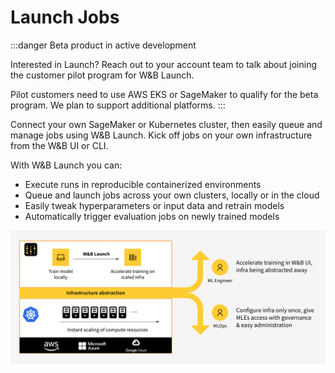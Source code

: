 # Launch Jobs

:::danger
Beta product in active development

Interested in Launch? Reach out to your account team to talk about joining the customer pilot program for W&B Launch.

Pilot customers need to use AWS EKS or SageMaker to qualify for the beta program. We plan to support additional platforms.
:::

Connect your own SageMaker or Kubernetes cluster, then easily queue and manage jobs using W&B Launch. Kick off jobs on your own infrastructure from the W&B UI or CLI.

With W&B Launch you can:

* Execute runs in reproducible containerized environments
* Queue and launch jobs across your own clusters, locally or in the cloud
* Easily tweak hyperparameters or input data and retrain models
* Automatically trigger evaluation jobs on newly trained models

![High level overview of W&B Launch](../../../static/images/launch/highlevel_launch_vision.png)
